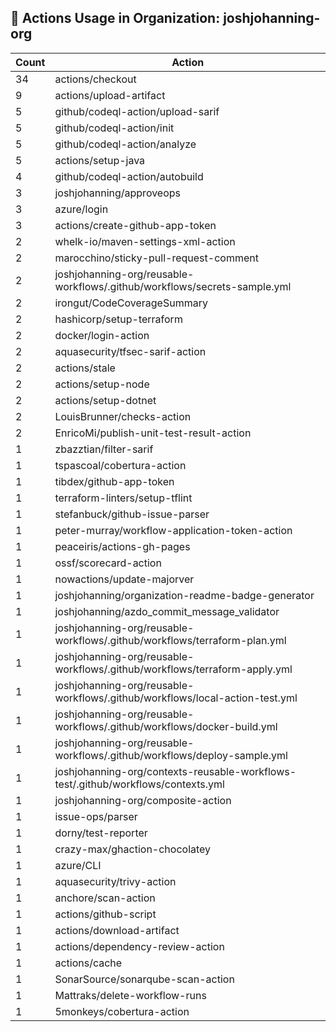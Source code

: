 ## 🚀 Actions Usage in Organization: joshjohanning-org

| Count | Action |
| --- | --- |
| 34 | actions/checkout |
| 9 | actions/upload-artifact |
| 5 | github/codeql-action/upload-sarif |
| 5 | github/codeql-action/init |
| 5 | github/codeql-action/analyze |
| 5 | actions/setup-java |
| 4 | github/codeql-action/autobuild |
| 3 | joshjohanning/approveops |
| 3 | azure/login |
| 3 | actions/create-github-app-token |
| 2 | whelk-io/maven-settings-xml-action |
| 2 | marocchino/sticky-pull-request-comment |
| 2 | joshjohanning-org/reusable-workflows/.github/workflows/secrets-sample.yml |
| 2 | irongut/CodeCoverageSummary |
| 2 | hashicorp/setup-terraform |
| 2 | docker/login-action |
| 2 | aquasecurity/tfsec-sarif-action |
| 2 | actions/stale |
| 2 | actions/setup-node |
| 2 | actions/setup-dotnet |
| 2 | LouisBrunner/checks-action |
| 2 | EnricoMi/publish-unit-test-result-action |
| 1 | zbazztian/filter-sarif |
| 1 | tspascoal/cobertura-action |
| 1 | tibdex/github-app-token |
| 1 | terraform-linters/setup-tflint |
| 1 | stefanbuck/github-issue-parser |
| 1 | peter-murray/workflow-application-token-action |
| 1 | peaceiris/actions-gh-pages |
| 1 | ossf/scorecard-action |
| 1 | nowactions/update-majorver |
| 1 | joshjohanning/organization-readme-badge-generator |
| 1 | joshjohanning/azdo_commit_message_validator |
| 1 | joshjohanning-org/reusable-workflows/.github/workflows/terraform-plan.yml |
| 1 | joshjohanning-org/reusable-workflows/.github/workflows/terraform-apply.yml |
| 1 | joshjohanning-org/reusable-workflows/.github/workflows/local-action-test.yml |
| 1 | joshjohanning-org/reusable-workflows/.github/workflows/docker-build.yml |
| 1 | joshjohanning-org/reusable-workflows/.github/workflows/deploy-sample.yml |
| 1 | joshjohanning-org/contexts-reusable-workflows-test/.github/workflows/contexts.yml |
| 1 | joshjohanning-org/composite-action |
| 1 | issue-ops/parser |
| 1 | dorny/test-reporter |
| 1 | crazy-max/ghaction-chocolatey |
| 1 | azure/CLI |
| 1 | aquasecurity/trivy-action |
| 1 | anchore/scan-action |
| 1 | actions/github-script |
| 1 | actions/download-artifact |
| 1 | actions/dependency-review-action |
| 1 | actions/cache |
| 1 | SonarSource/sonarqube-scan-action |
| 1 | Mattraks/delete-workflow-runs |
| 1 | 5monkeys/cobertura-action |
